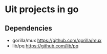 # Uit projects in go

## Dependencies
- gorilla/mux https://github.com/gorilla/mux
- lib/pq https://github.com/lib/pq